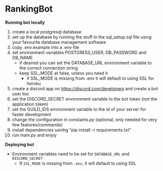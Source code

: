 # RankingBot

**Running bot locally**
1. create a local postgresql database
2. set up the database by running the stuff in the sql_setup.sql file using your favourite database management software
3. copy .env.example into a .env file
4. set environment variables POSTGRESS_USER, DB_PASSWORD and DB_NAME
   - if desired you can set the DATABASE_URL environment variable to the correct connection string
   - keep SSL_MODE at false, unless you need it
       - if SSL_MODE is missing from .env it will default to using SSL for heroku
5. create a discord app on https://discord.com/developers and create a bot user too
6. set the DISCORD_SECRET environment variable to the bot token (not the application token)
7. set the GUILD_IDS environment variable to the id of your server for faster development
8. change the configuration in constants.py (optional, only needed for very few features/commands)
9. install dependencies usinhg "pip install -r requirements.txt"
10. run main.py and enjoy

**Deploying bot**
   - Environment variables need to be set for `DATABASE_URL` and `DISCORD_SECRET` 
       - If `SSL_MODE` is missing from `.env`, it will default to using SSL
